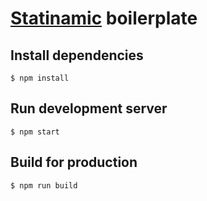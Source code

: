 # [Statinamic](https://github.com/MoOx/statinamic) boilerplate

## Install dependencies

```console
$ npm install
```

## Run development server

```console
$ npm start
```

## Build for production

```console
$ npm run build
```
